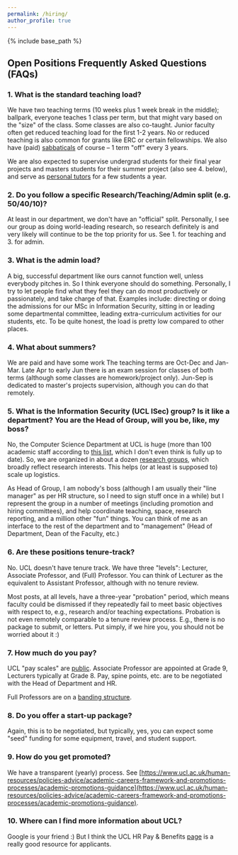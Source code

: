 ```yaml
---
permalink: /hiring/
author_profile: true
---
```


{% include base_path %}

## Open Positions Frequently Asked Questions (FAQs)

### 1. What is the standard teaching load?

We have two teaching terms (10 weeks plus 1 week break in the middle); ballpark, everyone teaches 1 class per term, but that might vary based on the "size" of the class. Some classes are also co-taught. Junior faculty often get reduced teaching load for the first 1-2 years. No or reduced teaching is also common for grants like ERC or certain fellowships. We also have (paid) [sabbaticals](https://www.ucl.ac.uk/human-resources/sites/human_resources/files/sabbatical_leave_policy.pdf) of course &ndash; 1 term "off" every 3 years.

We are also expected to supervise undergrad students for their final year projects and masters students for their summer project (also see 4. below), and serve as [personal tutors](https://www.ucl.ac.uk/students/academic-support/personal-tutors) for a few students a year.

### 2. Do you follow a specific Research/Teaching/Admin split (e.g. 50/40/10)?

At least in our department, we don't have an "official" split. Personally, I see our group as doing world-leading research, so research definitely is and very likely will continue to be the top priority for us. See 1. for teaching and 3. for admin.

### 3. What is the admin load?

A big, successful department like ours cannot function well, unless everybody pitches in. So I think everyone should do something. Personally, I try to let people find what they feel they can do most productively or passionately, and take charge of that. Examples include: directing or doing the admissions for our MSc in Information Security, sitting in or leading some departmental committee, leading extra-curriculum activities for our students, etc. To be quite honest, the load is pretty low compared to other places. 

### 4. What about summers?

We are paid and have some work The teaching terms are Oct-Dec and Jan-Mar. Late Apr to early Jun there is an exam session for classes of both terms (although some classes are homework/project only). Jun-Sep is dedicated to master's projects supervision, although you can do that remotely.

### 5. What is the Information Security (UCL ISec) group? Is it like a department? You are the Head of Group, will you be, like, my boss?

No, the Computer Science Department at UCL is huge (more than 100 academic staff according to [this list](https://www.ucl.ac.uk/computer-science/people/computer-science-academic-staff), which I don't even think is fully up to date). So, we are organized in about a dozen [research groups](https://www.ucl.ac.uk/computer-science/research/research-groups), which broadly reflect research interests. This helps (or at least is supposed to) scale up logistics.

As Head of Group, I am nobody's boss (although I am usually their "line manager" as per HR structure, so I need to sign stuff once in a while) but I represent the group in a number of meetings (including promotion and hiring committees), and help coordinate teaching, space, research reporting, and a million other "fun" things. You can think of me as an interface to the rest of the department and to "management" (Head of Department, Dean of the Faculty, etc.)


### 6. Are these positions tenure-track?

No. UCL doesn't have tenure track. We have three "levels": Lecturer, Associate Professor, and (Full) Professor. You can think of Lecturer as the equivalent to Assistant Professor, although with no tenure review.

Most posts, at all levels, have a three-year "probation" period, which means faculty could be dismissed if they repeatedly fail to meet basic objectives with respect to, e.g., research and/or teaching expectations. Probation is not even remotely comparable to a tenure review process. E.g., there is no package to submit, or letters. Put simply, if we hire you, you should not be worried about it :)


### 7. How much do you pay?

UCL "pay scales" are [public](https://www.ucl.ac.uk/human-resources/sites/human_resources/files/21-22_ucl_non-clinical_grade_structure_with_spinal_points-202108.pdf). Associate Professor are appointed at Grade 9, Lecturers typically at Grade 8. Pay, spine points, etc. are to be negotiated with the Head of Department and HR. 

Full Professors are on a [banding structure](https://www.ucl.ac.uk/human-resources/pay-benefits/salary-scales/professorial-banding-structure-20212022).

### 8. Do you offer a start-up package?

Again, this is to be negotiated, but typically, yes, you can expect some "seed" funding for some equipment, travel, and student support.

### 9. How do you get promoted?

We have a transparent (yearly) process. See [https://www.ucl.ac.uk/human-resources/policies-advice/academic-careers-framework-and-promotions-processes/academic-promotions-guidance](https://www.ucl.ac.uk/human-resources/policies-advice/academic-careers-framework-and-promotions-processes/academic-promotions-guidance).

### 10. Where can I find more information about UCL?

Google is your friend :) But I think the UCL HR Pay & Benefits [page](https://www.ucl.ac.uk/human-resources/pay-and-staff-benefits) is a really good resource for applicants.

